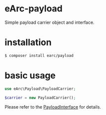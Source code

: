 # eArc-payload

Simple payload carrier object and interface.

# installation

```bash
$ composer install earc/payload
```

# basic usage

```php
use eArc\Payload\PayloadCarrier;

$carrier = new PayloadCarrier();
```

Please refer to the 
[PayloadInterface](https://github.com/Koudela/eArc-payload/blob/master/src/Interfaces/PayloadCarrierInterface.php) 
for details.
